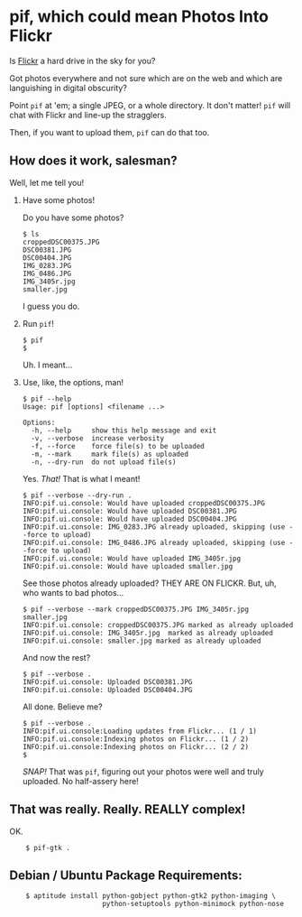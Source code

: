 pif, which could mean Photos Into Flickr
========================================

Is [Flickr](http://flickr.com/) a hard drive in the sky for you?

Got photos everywhere and not sure which are on the web and which are
languishing in digital obscurity?

Point `pif` at 'em; a single JPEG, or a whole directory. It don't matter!
`pif` will chat with Flickr and line-up the stragglers.

Then, if you want to upload them, `pif` can do that too.


How does it work, salesman?
---------------------------

Well, let me tell you!

 1. Have some photos!

     Do you have some photos?

        $ ls
        croppedDSC00375.JPG
        DSC00381.JPG
        DSC00404.JPG
        IMG_0283.JPG
        IMG_0486.JPG
        IMG_3405r.jpg
        smaller.jpg

    I guess you do.

 2. Run `pif`!

        $ pif
        $

    Uh. I meant...

 3. Use, like, the options, man!

        $ pif --help
        Usage: pif [options] <filename ...>

        Options:
          -h, --help     show this help message and exit
          -v, --verbose  increase verbosity
          -f, --force    force file(s) to be uploaded
          -m, --mark     mark file(s) as uploaded
          -n, --dry-run  do not upload file(s)

    Yes. *That!* That is what I meant!

        $ pif --verbose --dry-run .
        INFO:pif.ui.console: Would have uploaded croppedDSC00375.JPG
        INFO:pif.ui.console: Would have uploaded DSC00381.JPG
        INFO:pif.ui.console: Would have uploaded DSC00404.JPG
        INFO:pif.ui.console: IMG_0283.JPG already uploaded, skipping (use --force to upload)
        INFO:pif.ui.console: IMG_0486.JPG already uploaded, skipping (use --force to upload)
        INFO:pif.ui.console: Would have uploaded IMG_3405r.jpg
        INFO:pif.ui.console: Would have uploaded smaller.jpg

    See those photos already uploaded? THEY ARE ON FLICKR. But, uh, who wants
    to bad photos...

        $ pif --verbose --mark croppedDSC00375.JPG IMG_3405r.jpg smaller.jpg
        INFO:pif.ui.console: croppedDSC00375.JPG marked as already uploaded
        INFO:pif.ui.console: IMG_3405r.jpg  marked as already uploaded
        INFO:pif.ui.console: smaller.jpg marked as already uploaded

    And now the rest?

        $ pif --verbose .
        INFO:pif.ui.console: Uploaded DSC00381.JPG
        INFO:pif.ui.console: Uploaded DSC00404.JPG

    All done. Believe me?

        $ pif --verbose .
        INFO:pif.ui.console:Loading updates from Flickr... (1 / 1)
        INFO:pif.ui.console:Indexing photos on Flickr... (1 / 2)
        INFO:pif.ui.console:Indexing photos on Flickr... (2 / 2)
        $

    *SNAP!* That was `pif`, figuring out your photos were well and truly
    uploaded. No half-assery here!

That was really. Really. REALLY complex!
----------------------------------------

OK.

        $ pif-gtk .

Debian / Ubuntu Package Requirements:
-------------------------------------

        $ aptitude install python-gobject python-gtk2 python-imaging \
                           python-setuptools python-minimock python-nose
